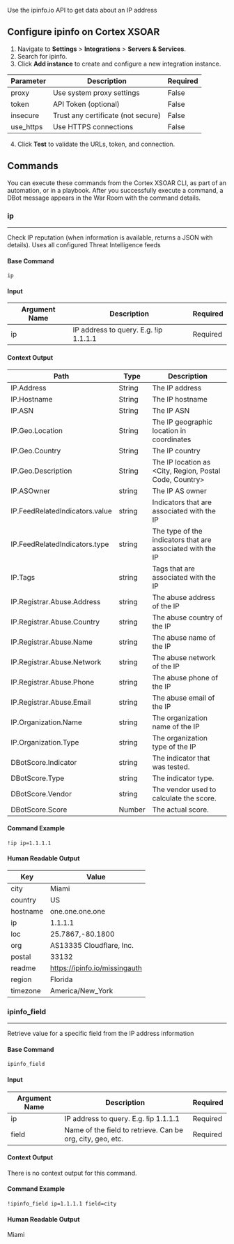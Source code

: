 Use the ipinfo.io API to get data about an IP address
## Configure ipinfo on Cortex XSOAR

1. Navigate to **Settings** > **Integrations** > **Servers & Services**.
2. Search for ipinfo.
3. Click **Add instance** to create and configure a new integration instance.

| **Parameter** | **Description** | **Required** |
| --- | --- | --- |
| proxy | Use system proxy settings | False |
| token | API Token \(optional\) | False |
| insecure | Trust any certificate \(not secure\) | False |
| use_https | Use HTTPS connections | False |

4. Click **Test** to validate the URLs, token, and connection.
## Commands
You can execute these commands from the Cortex XSOAR CLI, as part of an automation, or in a playbook.
After you successfully execute a command, a DBot message appears in the War Room with the command details.
### ip
***
Check IP reputation (when information is available, returns a JSON with details).  Uses all configured Threat Intelligence feeds


#### Base Command

`ip`
#### Input

| **Argument Name** | **Description** | **Required** |
| --- | --- | --- |
| ip | IP address to query. E.g. !ip 1.1.1.1 | Required | 


#### Context Output

| **Path** | **Type** | **Description** |
| --- | --- | --- |
| IP.Address | String | The IP address | 
| IP.Hostname | String | The IP hostname | 
| IP.ASN | String | The IP ASN | 
| IP.Geo.Location | String | The IP geographic location in coordinates | 
| IP.Geo.Country | String | The IP country | 
| IP.Geo.Description | String | The IP location as \<City, Region, Postal Code, Country\> | 
| IP.ASOwner | string | The IP AS owner |
| IP.FeedRelatedIndicators.value | string | Indicators that are associated with the IP |
| IP.FeedRelatedIndicators.type | string | The type of the indicators that are associated with the IP |
| IP.Tags | string | Tags that are associated with the IP |
| IP.Registrar.Abuse.Address | string | The abuse address of the IP |
| IP.Registrar.Abuse.Country | string | The abuse country of the IP |
| IP.Registrar.Abuse.Name | string | The abuse name of the IP |
| IP.Registrar.Abuse.Network | string | The abuse network of the IP |
| IP.Registrar.Abuse.Phone | string | The abuse phone of the IP |
| IP.Registrar.Abuse.Email | string | The abuse email of the IP |
| IP.Organization.Name | string | The organization name of the IP |
| IP.Organization.Type | string | The organization type of the IP |
| DBotScore.Indicator | string | The indicator that was tested. |
| DBotScore.Type | string | The indicator type. |
| DBotScore.Vendor | string | The vendor used to calculate the score. |
| DBotScore.Score | Number | The actual score. |

#### Command Example
``` !ip ip=1.1.1.1 ```

#### Human Readable Output

| Key | Value | 
| --- | --- |
| city | Miami | 
| country | US | 
| hostname | one.one.one.one | 
| ip | 1.1.1.1 | 
| loc | 25.7867,-80.1800 | 
| org | AS13335 Cloudflare, Inc. | 
| postal | 33132 | 
| readme | https://ipinfo.io/missingauth | 
| region | Florida | 
| timezone | America/New_York | 


### ipinfo_field
***
Retrieve value for a specific field from the IP address information


#### Base Command

`ipinfo_field`
#### Input

| **Argument Name** | **Description** | **Required** |
| --- | --- | --- |
| ip | IP address to query. E.g. !ip 1.1.1.1 | Required | 
| field | Name of the field to retrieve. Can be org, city, geo, etc. | Required | 


#### Context Output

There is no context output for this command.

#### Command Example
``` !ipinfo_field ip=1.1.1.1 field=city ```

#### Human Readable Output
Miami

